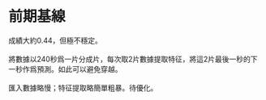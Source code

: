 # 前期基線
成績大約0.44，但極不穩定。
<br/><br/>
將數據以240秒爲一片分成片，每次取2片數據提取特征，將這2片最後一秒的下一秒作爲預測。如此可以避免穿越。
<br/><br/>
匯入數據略慢；特征提取略簡單粗暴。待優化。
<br/><br/>
